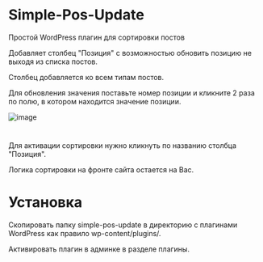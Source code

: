 # Simple-Pos-Update
Простой WordPress плагин для сортировки постов

Добавляет столбец "Позиция" с возможностью обновить позицию не выходя из списка постов.

Столбец добавляется ко всем типам постов.

Для обновления значения поставьте номер позиции и кликните 2 раза по полю, в котором находится значение позиции.




![image](https://github.com/AlexanderUfa/Simple-Pos-Update/assets/75223388/d6eb1201-d262-4a3c-8ede-43a7a8aa44b6)
#
Для активации сортировки нужно кликнуть по названию столбца "Позиция".



Логика сортировки на фронте сайта остается на Вас.


# Установка
Скопировать папку simple-pos-update в директорию с плагинами WordPress как правило wp-content/plugins/.

Активировать плагин в админке в разделе плагины.
